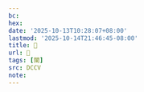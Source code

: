 ```yaml
---
bc:
hex:
date: '2025-10-13T10:28:07+08:00'
lastmod: '2025-10-14T21:46:45-08:00'
title: 􂋹
url: 􂋹
tags: [闌]
src: DCCV
note:
---
```

